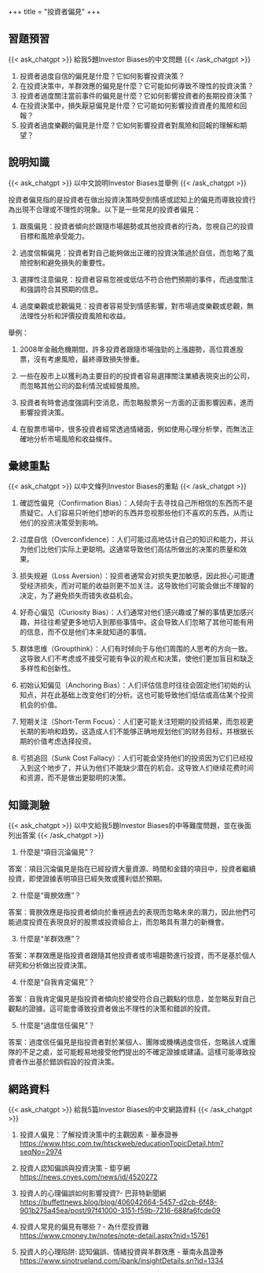 +++
title = "投資者偏見"
+++
## 習題預習
{{< ask_chatgpt >}}
給我5題Investor Biases的中文問題
{{< /ask_chatgpt >}}



1. 投資者過度自信的偏見是什麼？它如何影響投資決策？
2. 在投資決策中，羊群效應的偏見是什麼？它可能如何導致不理性的投資決策？
3. 投資者過度關注當前事件的偏見是什麼？它如何影響投資者的長期投資決策？
4. 在投資決策中，損失厭惡偏見是什麼？它可能如何影響投資資產的風險和回報？
5. 投資者過度樂觀的偏見是什麼？它如何影響投資者對風險和回報的理解和期望？   

## 說明知識
{{< ask_chatgpt >}}
以中文說明Investor Biases並舉例
{{< /ask_chatgpt >}}



投資者偏見指的是投資者在做出投資決策時受到情感或認知上的偏見而導致投資行為出現不合理或不理性的現象。以下是一些常見的投資者偏見：

1. 跟風偏見：投資者傾向於跟隨市場趨勢或其他投資者的行為，忽視自己的投資目標和風險承受能力。

2. 過度信賴偏見：投資者對自己能夠做出正確的投資決策過於自信，而忽略了風險控制和避免損失的重要性。

3. 選擇性注意偏見：投資者容易忽視或低估不符合他們預期的事件，而過度關注和強調符合其預期的信息。

4. 過度樂觀或悲觀偏見：投資者容易受到情感影響，對市場過度樂觀或悲觀，無法理性分析和評價投資風險和收益。

舉例：

1. 2008年金融危機期間，許多投資者跟隨市場強勁的上漲趨勢，高位買進股票，沒有考慮風險，最終導致損失慘重。

2. 一些在股市上以獲利為主要目的的投資者容易選擇關注業績表現突出的公司，而忽略其他公司的盈利情況或經營風險。

3. 投資者有時會過度強調利空消息，而忽略股票另一方面的正面影響因素，進而影響投資決策。

4. 在股票市場中，很多投資者經常透過情緒面，例如使用心理分析學，而無法正確地分析市場風險和收益條件。   

## 彙總重點
{{< ask_chatgpt >}}
以中文條列Investor Biases的重點
{{< /ask_chatgpt >}}



1. 確認性偏見（Confirmation Bias）：人倾向于去寻找自己所相信的东西而不是质疑它。人们容易只听他们想听的东西并忽视那些他们不喜欢的东西，从而让他们的投资决策受到影响。

2. 过度自信（Overconfidence）：人们可能过高地估计自己的知识和能力，并认为他们比他们实际上更聪明。这通常导致他们高估所做出的决策的质量和效果。

3. 损失规避（Loss Aversion）：投资者通常会对损失更加敏感，因此担心可能遭受经济损失，而对可能的收益则更不加关注。这导致他们可能会做出不理智的决定，为了避免损失而错失收益机会。

4. 好奇心偏见（Curiosity Bias）：人们通常对他们感兴趣或了解的事情更加感兴趣，并往往希望更多地切入到那些事情中。这会导致人们忽略了其他可能有用的信息，而不仅是他们本来就知道的事情。

5. 群体思维（Groupthink）：人们有时倾向于与他们周围的人思考的方向一致。这导致人们不考虑或不接受可能有争议的观点和决策，使他们更加盲目和缺乏多样性和创新性。

6. 初始认知偏见（Anchoring Bias）：人们评估信息时往往会固定他们初始的认知点，并在此基础上改变他们的分析。这也可能导致他们低估或高估某个投资机会的价值。

7. 短期关注（Short-Term Focus）：人们更可能关注短期的投资结果，而忽视更长期的影响和趋势。这造成人们不能够正确地规划他们的财务目标，并根据长期的价值考虑选择投资。

8. 亏损追回（Sunk Cost Fallacy）：人们可能会坚持他们的投资因为它们已经投入到这个地步了，并认为他们不能缺少潜在的机会。这导致人们继续花费时间和资源，而不是做出更聪明的决策。   

## 知識測驗
{{< ask_chatgpt >}}
以中文給我5題Investor Biases的中等難度問題，並在後面列出答案
{{< /ask_chatgpt >}}



1. 什麼是“項目沉淪偏見”？ 

答案：項目沉淪偏見是指在已經投資大量資源、時間和金錢的項目中，投資者繼續投資，即使證據表明項目已經失敗或獲利低於預期。

2. 什麼是“膏腴效應”？
 
答案：膏腴效應是指投資者傾向於重視過去的表現而忽略未來的潛力，因此他們可能過度投資在表現良好的股票或投資組合上，而忽略具有潛力的新機會。

3. 什麼是“羊群效應”？

答案：羊群效應是指投資者跟隨其他投資者或市場趨勢進行投資，而不是基於個人研究和分析做出投資決策。

4. 什麼是“自我肯定偏見”？

答案：自我肯定偏見是指投資者傾向於接受符合自己觀點的信息，並忽略反對自己觀點的證據。這可能會導致投資者做出不理性的決策和錯誤的投資。

5. 什麼是“過度信任偏見”？

答案：過度信任偏見是指投資者對於某個人、團隊或機構過度信任，忽略該人或團隊的不足之處，並可能輕易地接受他們提出的不確定證據或建議。這樣可能導致投資者作出基於錯誤假設的投資決策。   

## 網路資料
{{< ask_chatgpt >}}
給我5篇Investor Biases的中文網路資料
{{< /ask_chatgpt >}}



1. 投資人偏見：了解投資決策中的主觀因素 - 華泰證券
https://www.htsc.com.tw/htsckweb/educationTopicDetail.htm?seqNo=2974

2. 投資人認知偏誤與投資決策 - 鉅亨網
https://news.cnyes.com/news/id/4520272

3. 投資人的心理偏誤如何影響投資?- 巴菲特新聞網 
https://buffettnews.blog/blog/406042664-5457-d2cb-6f48-901b275a45ea/post/97f41000-3151-f59b-7216-688fa6fcde09

4. 投資人常見的偏見有哪些？- 為什麼投資難
https://www.cmoney.tw/notes/note-detail.aspx?nid=15761

5. 投資人的心理陷阱: 認知偏誤、情緒投資與羊群效應 - 華南永昌證券
https://www.sinotrueland.com/ibank/insightDetails.sn?id=1334   

